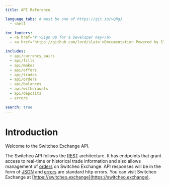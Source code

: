 ```yaml
---
title: API Reference

language_tabs: # must be one of https://git.io/vQNgJ
  - shell

toc_footers:
  - <a href='#'>Sign Up for a Developer Key</a>
  - <a href='https://github.com/lord/slate'>Documentation Powered by Slate</a>

includes:
  - api/currency_pairs
  - api/fills
  - api/makes
  - api/offers
  - api/trades
  - api/orders
  - api/balances
  - api/withdrawals
  - api/deposits
  - errors

search: true
---
```


# Introduction

Welcome to the Switcheo Exchange API.

The Switcheo API follows the [REST](https://en.wikipedia.org/wiki/Representational_state_transfer) architecture.
It has endpoints that grant access to real-time or historical trade information
and also allows management of [orders](#orders) on Switcheo Exchange.
API responses will be in the form of [JSON](https://www.json.org/) and [errors](#errors) are standard http errors.
You can visit Switcheo Exchange at [https://switcheo.exchange](https://switcheo.exchange).

